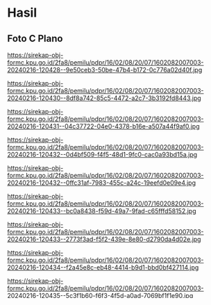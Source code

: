# Hasil

## Foto C Plano

https://sirekap-obj-formc.kpu.go.id/2fa8/pemilu/pdpr/16/02/08/20/07/1602082007003-20240216-120428--9e50ceb3-50be-47b4-b172-0c776a02d40f.jpg

https://sirekap-obj-formc.kpu.go.id/2fa8/pemilu/pdpr/16/02/08/20/07/1602082007003-20240216-120430--8df8a742-85c5-4472-a2c7-3b3192fd8443.jpg

https://sirekap-obj-formc.kpu.go.id/2fa8/pemilu/pdpr/16/02/08/20/07/1602082007003-20240216-120431--04c37722-04e0-4378-b16e-a507a44f9af0.jpg

https://sirekap-obj-formc.kpu.go.id/2fa8/pemilu/pdpr/16/02/08/20/07/1602082007003-20240216-120432--0d4bf509-f4f5-48d1-9fc0-cac0a93bd15a.jpg

https://sirekap-obj-formc.kpu.go.id/2fa8/pemilu/pdpr/16/02/08/20/07/1602082007003-20240216-120432--0ffc31af-7983-455c-a24c-19eefd0e09e4.jpg

https://sirekap-obj-formc.kpu.go.id/2fa8/pemilu/pdpr/16/02/08/20/07/1602082007003-20240216-120433--bc0a8438-f59d-49a7-9fad-c65fffd58152.jpg

https://sirekap-obj-formc.kpu.go.id/2fa8/pemilu/pdpr/16/02/08/20/07/1602082007003-20240216-120433--2773f3ad-f5f2-439e-8e80-d2790da4d02e.jpg

https://sirekap-obj-formc.kpu.go.id/2fa8/pemilu/pdpr/16/02/08/20/07/1602082007003-20240216-120434--f2a45e8c-eb48-4414-b9d1-bbd0bf427114.jpg

https://sirekap-obj-formc.kpu.go.id/2fa8/pemilu/pdpr/16/02/08/20/07/1602082007003-20240216-120435--5c3f1b60-f6f3-4f5d-a0ad-7069bf1f1e90.jpg

https://sirekap-obj-formc.kpu.go.id/2fa8/pemilu/pdpr/16/02/08/20/07/1602082007003-20240216-120435--11892a55-9188-490a-82d4-cab058f0e0fd.jpg

https://sirekap-obj-formc.kpu.go.id/2fa8/pemilu/pdpr/16/02/08/20/07/1602082007003-20240216-120436--05923751-af11-4b0a-87c5-f8f0493aca92.jpg

https://sirekap-obj-formc.kpu.go.id/2fa8/pemilu/pdpr/16/02/08/20/07/1602082007003-20240216-120436--5b4c13a9-2d60-443a-b9bb-130237e9b278.jpg

https://sirekap-obj-formc.kpu.go.id/2fa8/pemilu/pdpr/16/02/08/20/07/1602082007003-20240216-120437--d0e39ea6-1954-4aa8-aa6a-1085f44f35c6.jpg

https://sirekap-obj-formc.kpu.go.id/2fa8/pemilu/pdpr/16/02/08/20/07/1602082007003-20240216-120438--4e2c005c-fa74-445d-9384-e8b806dd6a60.jpg

https://sirekap-obj-formc.kpu.go.id/2fa8/pemilu/pdpr/16/02/08/20/07/1602082007003-20240216-120439--ea69b9da-b8e2-42ca-97fd-4daf9cb6abcb.jpg

https://sirekap-obj-formc.kpu.go.id/2fa8/pemilu/pdpr/16/02/08/20/07/1602082007003-20240216-120439--81b692e8-401e-46e8-bcb1-c54de70d413b.jpg

https://sirekap-obj-formc.kpu.go.id/2fa8/pemilu/pdpr/16/02/08/20/07/1602082007003-20240216-120440--77c7bc48-c6d0-4a59-8ea1-5f65e8d445c9.jpg

https://sirekap-obj-formc.kpu.go.id/2fa8/pemilu/pdpr/16/02/08/20/07/1602082007003-20240216-120441--3ec3ba3b-c9ab-49ca-b67c-223800d40572.jpg

https://sirekap-obj-formc.kpu.go.id/2fa8/pemilu/pdpr/16/02/08/20/07/1602082007003-20240216-120442--3415efac-406f-455c-8335-b61aa7a93fa9.jpg

https://sirekap-obj-formc.kpu.go.id/2fa8/pemilu/pdpr/16/02/08/20/07/1602082007003-20240216-120429--fe5f86ba-20f4-418b-92a6-886262688feb.jpg


## Metadata

| Key        | Value               |
| ---------- | ------------------- |
| Time Stamp | 2024-02-17 13:05:41 |
| Kode Dapil | 1602                |




